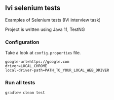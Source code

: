 ## Ivi selenium tests
Examples of Selenium tests (IVI interview task)

Project is written using Java 11, TestNG

### Configuration
Take a look at ```config.properties``` file.

```
google-url=https://google.com
driver=LOCAL_CHROME
local-driver-path=PATH_TO_YOUR_LOCAL_WEB_DRIVER
```

### Run all tests

```
gradlew clean test
```
